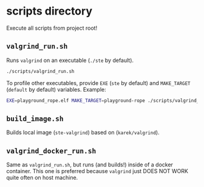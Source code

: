 # scripts directory

Execute all scripts from project root!

## `valgrind_run.sh`

Runs `valgrind` on an executable (`./ste` by default).

```bash
./scripts/valgrind_run.sh
```

To profile other executables, provide `EXE` (`ste` by default) and `MAKE_TARGET` (`default` by default) variables. Example:

```bash
EXE=playground_rope.elf MAKE_TARGET=playground-rope ./scripts/valgrind_run.sh
```

## `build_image.sh`

Builds local image (`ste-valgrind`) based on (`karek/valgrind`).

## `valgrind_docker_run.sh`

Same as `valgrind_run.sh`, but runs (and builds!) inside of a docker container. This one is preferred because `valgrind` just DOES NOT WORK quite often on host machine.
